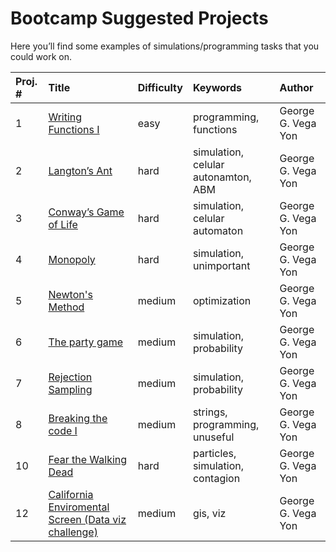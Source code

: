 Bootcamp Suggested Projects
================

Here you’ll find some examples of simulations/programming tasks that you
could work
on.

| Proj. \# | Title                                                                     | Difficulty | Keywords                            | Author             |
| :------- | :------------------------------------------------------------------------ | :--------- | :---------------------------------- | :----------------- |
| 1        | [Writing Functions I](01-functions1/)                                     | easy       | programming, functions              | George G. Vega Yon |
| 2        | [Langton’s Ant](02-langtons-ant/)                                         | hard       | simulation, celular autonamton, ABM | George G. Vega Yon |
| 3        | [Conway’s Game of Life](03-life/)                                         | hard       | simulation, celular automaton       | George G. Vega Yon |
| 4        | [Monopoly](04-monopoly-game/)                                             | hard       | simulation, unimportant             | George G. Vega Yon |
| 5        | [Newton's Method](05-newtons/)                                            | medium     | optimization                        | George G. Vega Yon |
| 6        | [The party game](06-party/)                                               | medium     | simulation, probability             | George G. Vega Yon |
| 7        | [Rejection Sampling](07-rejection/)                                       | medium     | simulation, probability             | George G. Vega Yon |
| 8        | [Breaking the code I](08-secret1/)                                        | medium     | strings, programming, unuseful      | George G. Vega Yon |
| 10       | [Fear the Walking Dead](10-walking-dead/)                                 | hard       | particles, simulation, contagion    | George G. Vega Yon |
| 12       | [California Enviromental Screen (Data viz challenge)](12-california-env/) | medium     | gis, viz                            | George G. Vega Yon |
